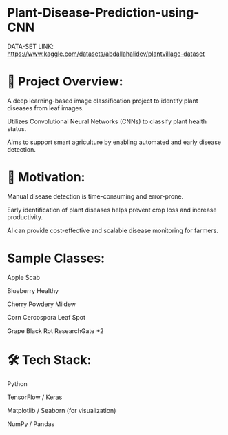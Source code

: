 # Plant-Disease-Prediction-using-CNN

 DATA-SET LINK: https://www.kaggle.com/datasets/abdallahalidev/plantvillage-dataset


 # 📌 Project Overview:
 
A deep learning-based image classification project to identify plant diseases from leaf images.

Utilizes Convolutional Neural Networks (CNNs) to classify plant health status.

Aims to support smart agriculture by enabling automated and early disease detection.

# 🧠 Motivation:

Manual disease detection is time-consuming and error-prone.

Early identification of plant diseases helps prevent crop loss and increase productivity.

AI can provide cost-effective and scalable disease monitoring for farmers. 

# Sample Classes:

Apple Scab

Blueberry Healthy

Cherry Powdery Mildew

Corn Cercospora Leaf Spot

Grape Black Rot
ResearchGate
+2



# 🛠️ Tech Stack:

Python

TensorFlow / Keras

Matplotlib / Seaborn (for visualization)

NumPy / Pandas

